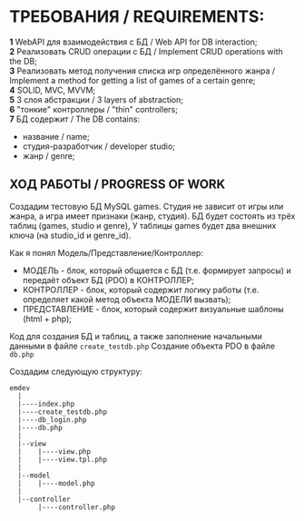 # ТРЕБОВАНИЯ / REQUIREMENTS:
**1** WebAPI для взаимодействия с БД / Web API for DB interaction;<br>
**2** Реализовать CRUD операции с БД / Implement CRUD operations with the DB;<br>
**3** Реализовать метод получения списка игр определённого жанра / Implement a method for getting a list of games of a certain genre;<br>
**4** SOLID, MVC, MVVM;<br>
**5** 3 слоя абстракции / 3 layers of abstraction;<br>
**6** "тонкие" контроллеры / "thin" controllers;<br>
**7** БД содержит / The DB contains:<br>
 + название / name;<br>
 + студия-разработчик / developer studio;<br>
 + жанр / genre;<br>

 ## ХОД РАБОТЫ / PROGRESS OF WORK
 Создадим тестовую БД MySQL games. Студия не зависит от игры или жанра, а игра имеет признаки (жанр, студия). БД будет состоять из трёх таблиц (games, studio и genre), У таблицы games будет два внешних ключа (на studio_id и genre_id).

 Как я понял Модель/Представление/Контроллер:
 - МОДЕЛЬ - блок, который общается с БД (т.е. формирует запросы) и передаёт объект БД (PDO) в КОНТРОЛЛЕР;
 - КОНТРОЛЛЕР - блок, который содержит логику работы (т.е. определяет какой метод объекта МОДЕЛИ вызвать);
 - ПРЕДСТАВЛЕНИЕ - блок, который содержит визуальные шаблоны (html + php);

 Код для создания БД и таблиц, а также заполнение начальными данными в файле ```create_testdb.php```
 Создание объекта PDO в файле ```db.php```

 Создадим следующую структуру:
```
emdev
  |
  |----index.php
  |----create_testdb.php
  |----db_login.php
  |----db.php
  |
  |--view
  |	   |----view.php
  |	   |----view.tpl.php
  |
  |--model
  |    |----model.php
  |
  |--controller
  	   |----controller.php
  
```

 